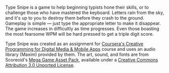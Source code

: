 Type Snipe is a game to help beginning typists hone their skills, or to challenge those who have mastered the keyboard. Letters rain from the sky, and it's up to you to destroy them before they crash to the ground. Gameplay is simple — just type the appropriate letter to make it disappear. The game increases in difficultly as time progresses. Even those boasting the most fearsome WPM will be hard pressed to get a triple digit score.

Type Snipe was created as an assignment for [Coursera's Creative Programming for Digital Media & Mobile Apps](https://www.coursera.org/course/digitalmedia) course and uses an audio library (Maxim) provided by them. The art, sound, and fonts are from Scoreoid's [Mega Game Asset Pack](http://scoreoid.net/community-promotion/), available under a [Creative Commons Attribution 3.0 Unported License](http://creativecommons.org/licenses/by/3.0/deed.en_US).
